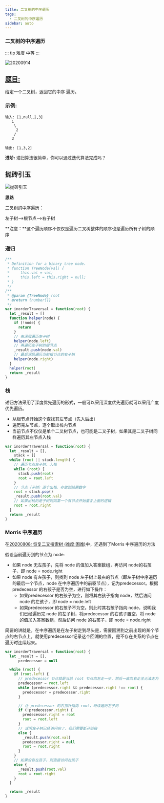 ```yaml
---
title: 二叉树的中序遍历
tags:
  - 二叉树的中序遍历
sidebar: auto
---
```


### 二叉树的中序遍历

::: tip 难度
中等
:::

![20200914](http://qiniu.gaowenju.com/leecode/banner/20200914.jpg)

## [题目:](https://leetcode-cn.com/problems/binary-tree-inorder-traversal/)

给定一个二叉树，返回它的中序 遍历。

### 示例:

```
输入: [1,null,2,3]
   1
    \
     2
    /
   3

输出: [1,3,2]
```

**进阶:** 递归算法很简单，你可以通过迭代算法完成吗？

## 抛砖引玉

![抛砖引玉](http://qiniu.gaowenju.com/leecode/20200914.png)

**思路**

二叉树的中序遍历：

左子树——>根节点——>右子树

**注意：**这个遍历顺序不仅仅是遍历二叉树整体的顺序也是遍历所有子树的顺序

### 递归

```javascript
/**
 * Definition for a binary tree node.
 * function TreeNode(val) {
 *     this.val = val;
 *     this.left = this.right = null;
 * }
 */
/**
 * @param {TreeNode} root
 * @return {number[]}
 */
var inorderTraversal = function(root) {
  let _result = []
  function helper(node) {
    if (!node) {
      return
    }
    // 先深层遍历左子树
    helper(node.left)
    // 再遍历左子树的根节点
    _result.push(node.val)
    // 最后深层遍历当前根节点的右子树
    helper(node.right)
  }
  helper(root)
  return _result
}
```

### 栈

递归方法采用了深度优先遍历的形式，一般可以采用深度优先遍历就可以采用广度优先遍历。

- 从根节点开始这个查找其左节点（先入后出）
- 遍历完左节点，逐个取出栈内节点
- 当前节点不仅仅是单个二叉树节点，也可能是二叉子树，如果其是二叉子树同样遍历其左节点入栈

```javascript
var inorderTraversal = function(root) {
  let _result = [],
    stack = []
  while (root || stack.length) {
    // 遍历节点左子树，入栈
    while (root) {
      stack.push(root)
      root = root.left
    }
    // 节点（子树）逐个出栈，存放到结果数字
    root = stack.pop()
    _result.push(root.val)
    // 如果出栈的是子树则同第一个有节点开始重复上面的逻辑
    root = root.right
  }
  return _result
}
```

### Morris 中序遍历

在[20200808: 恢复二叉搜索树 (难度:困难)](../202008/20200808.md)中，还遇到了Morris 中序遍历的方法

假设当前遍历到的节点为 node:
- 如果 node 无左孩子，先将 node 的值加入答案数组，再访问 node的右孩子，即 node = node.right
- 如果 node 有左孩子，则找到 node 左子树上最右的节点（即左子树中序遍历的最后一个节点，node 在中序遍历中的前驱节点），记为predecessor。根据predecessor 的右孩子是否为空，进行如下操作：
  - 如果predecessor 的右孩子为空，则将其右孩子指向 node，然后访问 node 的左孩子，即 node = node.left
  - 如果predecessor 的右孩子不为空，则此时其右孩子指向 node，说明我们已经遍历完 node 的左子树，将predecessor 的右孩子置空，将 node 的值加入答案数组，然后访问 node 的右孩子，即 node = node.right

简要的讲就是，在中序遍历是在左子树走到尽头是，需要回溯到之前出现的某个节点的右节点上，就使用predecessor记录这个回溯的位置，是不存在关系的节点在遍历时连续起来。

```javascript
var inorderTraversal = function(root) {
  let _result = [],
      predecessor = null

  while (root) {
    if (root.left) {
      // predecessor 节点就是当前 root 节点向左走一步，然后一直向右走至无法走为止
      predecessor = root.left
      while (predecessor.right && predecessor.right !== root) {
        predecessor = predecessor.right
      }

      // 让 predecessor 的右指针指向 root，继续遍历左子树
      if (!predecessor.right) {
        predecessor.right = root
        root = root.left
      }
      // 说明左子树已经访问完了，我们需要断开链接
      else {
        _result.push(root.val)
        predecessor.right = null
        root = root.right
      }
    }
    // 如果没有左孩子，则直接访问右孩子
    else {
      _result.push(root.val)
      root = root.right
    }
  }

  return _result
}
```
